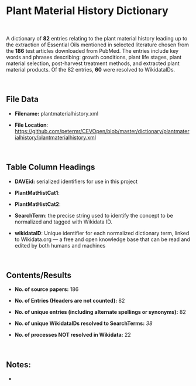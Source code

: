 **Plant Material History​​​​​ Dictionary**
=====================================

 

A dictionary of **82** entries relating to the plant material history leading up
to the extraction of Essential Oils mentioned in selected literature chosen from
the **186** test articles downloaded from PubMed. The entries include key words
and phrases describing: growth conditions, plant life stages, plant material
selection, post-harvest treatment methods, and extracted plant material
products. Of the 82 entries, **60** were resolved to WikidataIDs.

 

File Data
---------

-   **Filename:** plantmaterialhistory.xml

-   **File Location**:
    <https://github.com/petermr/CEVOpen/blob/master/dictionary/plantmaterialhistory/plantmaterialhistory.xml>

 

Table Column Headings
---------------------

-   **DAVEid:** serialized identifiers for use in this project

-   **PlantMatHistCat1**:

-   **PlantMatHistCat2**:

-   **SearchTerm**: the precise string used to identify the concept to be
    normalized and tagged with Wikidata ID.

-   **wikidataID**: Unique identifier for each normalized dictionary term,
    linked to Wikidata.org — a free and open knowledge base that can be read and
    edited by both humans and machines

 

Contents/Results
----------------

-   **No. of source papers:** 186

-   **No. of Entries (Headers are not counted):** 82

-   **No. of unique entries (including alternate spellings or synonyms):** 82

-   **No. of unique WikidataIDs resolved to SearchTerms:** *38*

-   **No. of processes NOT resolved in Wikidata:** 22

 

Notes:
------

-    
